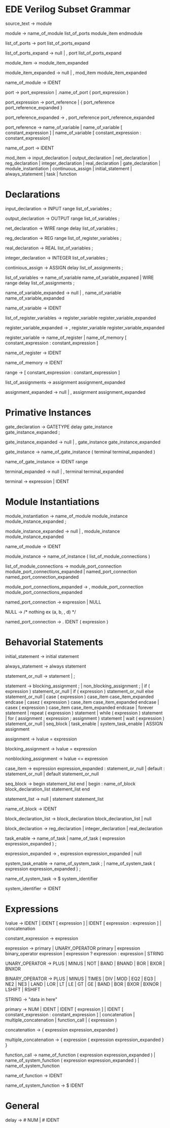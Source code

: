 # EDE Verilog Subset Grammar

<p>source_text -> module</p>
<p>module -> name_of_module list_of_ports module_item endmodule</p>

<p>list_of_ports -> port list_of_ports_expand</p>
<p>list_of_ports_expand -> null | , port list_of_ports_expand</p>

<p>module_item -> module_item_expanded</p>
<p>module_item_expanded -> null | , mod_item module_item_expanded</p>

<p>name_of_module -> IDENT </p>

<p>port -> port_expression | .name_of_port ( port_expression )</p>
<p>port_expression -> port_reference | { port_reference port_reference_expanded } </p>
<p>port_reference_expanded -> , port_reference port_reference_expanded </p>
<p>port_reference -> name_of_variable | name_of_variable [ constant_expression ] | name_of_variable [ constant_expression : constant_expression]</p>
<p> name_of_port -> IDENT </p>

<p>mod_item -> input_declaration | output_declaration | net_declaration | reg_declaration | integer_declaration | real_declaration | gate_declaration | module_instantiation | continuous_assign | initial_statement | always_statement | task | function </p>

# Declarations

<p>input_declaration -> INPUT range list_of_variables ;</p>
<p>output_declaration -> OUTPUT range list_of_variables ;</p>
<p>net_declaration -> WIRE range delay list_of_variables ;</p>
<p>reg_declaration -> REG range list_of_register_variables ;</p>
<p>real_declaration -> REAL list_of_variables ;</p>
<p>integer_declaration -> INTEGER list_of_variables ;</p>
<p>continious_assign -> ASSIGN delay list_of_assignments ;</p>

<p>list_of_variables -> name_of_variable name_of_variable_expaned | WIRE range delay list_of_assignments ;</p>
<p>name_of_variable_expanded -> null | , name_of_variable name_of_variable_expanded
<p>name_of_variable -> IDENT</p>

<p>list_of_register_variables -> register_variable register_variable_expanded</p>
<p>register_variable_expanded -> , register_variable register_variable_expanded</p>
<p>register_variable -> name_of_register | name_of_memory [ constant_expression : constant_expression ] <p>
<p>name_of_register -> IDENT</p>
<p>name_of_memory -> IDENT</p>

<p>range -> [ constant_expression : constant_expression ]</p>

<p>list_of_assignments -> assignment assignment_expanded</p>
<p>assignment_expanded -> null | , assignment assignment_expanded</p>

# Primative Instances
<p>gate_declaration -> GATETYPE delay gate_instance gate_instance_expanded ;</p>
<p>gate_instance_expanded -> null | , gate_instance gate_instance_expanded</p>
<p>gate_instance -> name_of_gate_instance ( terminal terminal_expanded )</p>
<p>name_of_gate_instance -> IDENT range</p>
<p>terminal_expanded -> null | , terminal terminal_expanded</p>
<p>terminal -> expression | IDENT</p>

# Module Instantiations
<p>module_instantiation -> name_of_module  module_instance module_instance_expanded ;</p>
<p>module_instance_expanded -> null | , module_instance module_instance_expanded</p>
<p>name_of_module -> IDENT</p>
<p>module_instance -> name_of_instance ( list_of_module_connections )</p>
<p>list_of_module_connections -> module_port_connection module_port_connections_expanded | named_port_connection named_port_connection_expanded</p>
<p>module_port_connections_expanded -> , module_port_connection module_port_connections_expanded</p>
<p>named_port_connection -> expression | NULL</p>
<p>NULL -> /* nothing ex (a, b, , d) */</p>
<p>named_port_connection -> . IDENT ( expression )</p>

# Behavorial Statements
<p>initial_statement -> initial statement</p>
<p>always_statement -> always statement</p>
<p>statement_or_null -> statement | ; </p>

<p>statement -> blocking_assignment ; | non_blocking_assignment ; | if ( expression ) statement_or_null | if ( expression ) statement_or_null else statement_or_null | case ( expression ) case_item case_item_expanded endcase | casez ( expression ) case_item case_item_expanded endcase | casex ( expression ) case_item case_item_expanded endcase | forever statement | repeat ( expression ) statement | while ( expression ) statement | for ( assignment ; expression ; assignment ) statement | wait ( expression ) statement_or_null | seq_block | task_enable | system_task_enable | ASSIGN assignment </p>

<p>assignment -> lvalue = expression</p>
<p>blocking_assignment -> lvalue = expression</p>
<p>nonblocking_assignment -> lvalue <= expression</p>
<p>case_item -> expression expression_expanded : statement_or_null | default : statement_or_null | default statement_or_null</p>

<p>seq_block -> begin statement_list end  | begin : name_of_block block_declaration_list statement_list end</p>
<p>statement_list -> null | statement statement_list</p>
<p>name_of_block -> IDENT</p>
<p>block_declaration_list -> block_declaration block_declaration_list | null</p>
<p>block_declaration -> reg_declaration | integer_declaration | real_declaration </p>

<p>task_enable -> name_of_task | name_of_task ( expression expression_expanded ) ;</p>
<p>expression_expanded -> , expression expression_expanded | null </p>
<p>system_task_enable -> name_of_system_task ; | name_of_system_task ( expression expression_expanded ) ;</p>
<p>name_of_system_task -> $ system_identifier </p>
<p>system_identifier -> IDENT</p>

# Expressions
<p>lvalue -> IDENT | IDENT [ expression ] | IDENT [ expression : expression ] | concatenation</p>
<p>constant_expression -> expression</p>
<p>expression -> primary | UNARY_OPERATOR primary | expression binary_operator expression | expression ? expression : expression | STRING</p>
<p>UNARY_OPERATOR -> PLUS | MINUS | NOT | BAND | BNAND | BOR | BXOR | BNXOR </p>
<p>BINARY_OPERATOR -> PLUS | MINUS | TIMES | DIV | MOD | EQ2 | EQ3 | NE2 | NE3 | LAND | LOR | LT | LE | GT | GE | BAND | BOR | BXOR | BXNOR | LSHIFT | RSHIFT </p>
<p>STRING -> "data in here"</p>
<p>primary -> NUM | IDENT | IDENT [ expression ] | IDENT [ constant_expression : constant_expression ] | concatenation | multiple_concatenation | function_call | ( expression )</p>

<p>concatenation -> { expression expression_expanded }</p>
<p>multiple_concatenation -> { expression { expression expression_expanded } }</p>

<p>function_call -> name_of_function ( expression expression_expanded ) | name_of_system_function ( expression expression_expanded ) | name_of_system_function</p>
<p>name_of_function -> IDENT</p>
<p>name_of_system_function -> $ IDENT</p>

# General
<p> delay -> # NUM | # IDENT</p>



